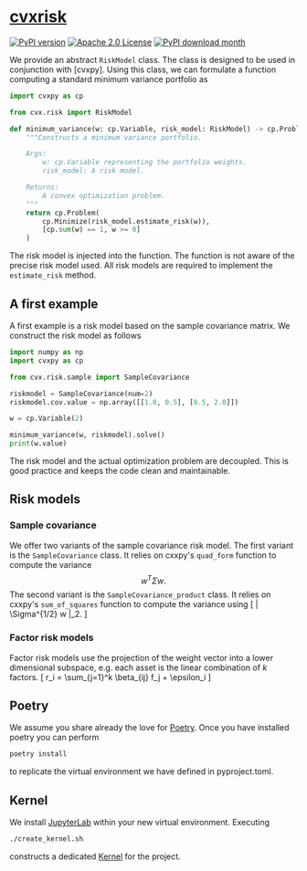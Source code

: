 <script type="text/javascript"
  src="https://cdnjs.cloudflare.com/ajax/libs/mathjax/2.7.0/MathJax.js?config=TeX-AMS_CHTML">
</script>
<script type="text/x-mathjax-config">
  MathJax.Hub.Config({
    tex2jax: {
      inlineMath: [['$','$'], ['\\(','\\)']],
      processEscapes: true},
      jax: ["input/TeX","input/MathML","input/AsciiMath","output/CommonHTML"],
      extensions: ["tex2jax.js","mml2jax.js","asciimath2jax.js","MathMenu.js","MathZoom.js","AssistiveMML.js", "[Contrib]/a11y/accessibility-menu.js"],
      TeX: {
      extensions: ["AMSmath.js","AMSsymbols.js","noErrors.js","noUndefined.js"],
      equationNumbers: {
      autoNumber: "AMS"
      }
    }
  });
</script>

# [cvxrisk](http://www.cvxgrp.org/cvxrisk/)

[![PyPI version](https://badge.fury.io/py/cvxrisk.svg)](https://badge.fury.io/py/cvxrisk)
[![Apache 2.0 License](https://img.shields.io/badge/License-APACHEv2-brightgreen.svg)](https://github.com/cvxgrp/simulator/blob/master/LICENSE)
[![PyPI download month](https://img.shields.io/pypi/dm/cvxrisk.svg)](https://pypi.python.org/pypi/cvxrisk/)

We provide an abstract `RiskModel` class. The class is designed to be used in conjunction with [cvxpy].
Using this class, we can formulate a function computing a standard minimum variance portfolio as

```python
import cvxpy as cp

from cvx.risk import RiskModel

def minimum_variance(w: cp.Variable, risk_model: RiskModel) -> cp.Problem:
    """Constructs a minimum variance portfolio.

    Args:
        w: cp.Variable representing the portfolio weights.
        risk_model: A risk model.

    Returns:
        A convex optimization problem.
    """
    return cp.Problem(
        cp.Minimize(risk_model.estimate_risk(w)),
        [cp.sum(w) == 1, w >= 0]
    )
```

The risk model is injected into the function.
The function is not aware of the precise risk model used.
All risk models are required to implement the `estimate_risk` method.

## A first example

A first example is a risk model based on the sample covariance matrix.
We construct the risk model as follows

```python
import numpy as np
import cvxpy as cp

from cvx.risk.sample import SampleCovariance

riskmodel = SampleCovariance(num=2)
riskmodel.cov.value = np.array([[1.0, 0.5], [0.5, 2.0]])

w = cp.Variable(2)

minimum_variance(w, riskmodel).solve()
print(w.value)
```

The risk model and the actual optimization problem are decoupled.
This is good practice and keeps the code clean and maintainable.

## Risk models

### Sample covariance

We offer two variants of the sample covariance risk model.
The first variant is the `SampleCovariance` class.
It relies on cxxpy's `quad_form` function to compute the variance
$$
w^T \Sigma w.
$$
The second variant is the `SampleCovariance_product` class.
It relies on cxxpy's `sum_of_squares` function to compute the variance using
\[
\| \Sigma^{1/2} w \|_2.
\]

### Factor risk models

Factor risk models use the projection of the weight vector into a lower
dimensional subspace, e.g. each asset is the linear combination of $k$ factors.
\[
r_i = \sum_{j=1}^k \beta_{ij} f_j + \epsilon_i
\]


## Poetry

We assume you share already the love for [Poetry](https://python-poetry.org). Once you have installed poetry you can perform

```bash
poetry install
```

to replicate the virtual environment we have defined in pyproject.toml.

## Kernel

We install [JupyterLab](https://jupyter.org) within your new virtual environment. Executing

```bash
./create_kernel.sh
```

constructs a dedicated [Kernel](https://docs.jupyter.org/en/latest/projects/kernels.html) for the project.
